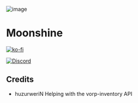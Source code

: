 ![image](https://github.com/Zaps6000/zaps_moonshine/assets/122732007/ab9470de-051b-4586-b111-3e85207007c8)

# Moonshine
[![ko-fi](https://ko-fi.com/img/githubbutton_sm.svg)](https://ko-fi.com/T6T01APGOO)

[![Discord](https://img.shields.io/badge/Discord-Support-5865F2?style=flat&logo=discord&logoColor=white)](https://discord.gg/tgrU8wgeHx) 


## Credits
- huzurweriN Helping with the vorp-inventory API
